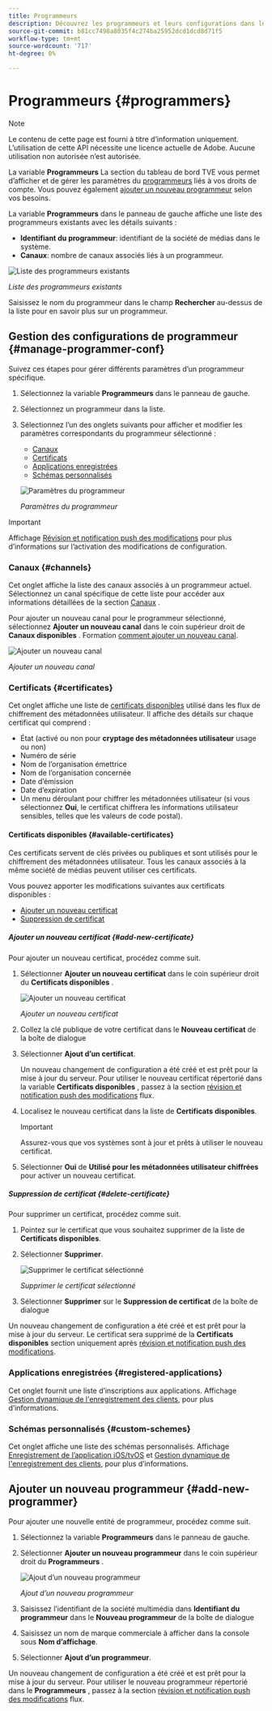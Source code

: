 ```yaml
---
title: Programmeurs
description: Découvrez les programmeurs et leurs configurations dans le tableau de bord TVE.
source-git-commit: b81cc7498a8035f4c274ba25952dcd1dcd8d71f5
workflow-type: tm+mt
source-wordcount: '717'
ht-degree: 0%

---
```


# Programmeurs {#programmers}

>[!NOTE]
>
>Le contenu de cette page est fourni à titre d’information uniquement. L’utilisation de cette API nécessite une licence actuelle de Adobe. Aucune utilisation non autorisée n’est autorisée.

La variable **Programmeurs** La section du tableau de bord TVE vous permet d’afficher et de gérer les paramètres du [programmeurs](/help/authentication/glossary.md#programmer) liés à vos droits de compte. Vous pouvez également [ajouter un nouveau programmeur](#add-new-programmer) selon vos besoins.

La variable **Programmeurs** dans le panneau de gauche affiche une liste des programmeurs existants avec les détails suivants :

* **Identifiant du programmeur**: identifiant de la société de médias dans le système.
* **Canaux**: nombre de canaux associés liés à un programmeur.

![Liste des programmeurs existants](assets/programmers-list.png)

*Liste des programmeurs existants*

Saisissez le nom du programmeur dans le champ **Rechercher** au-dessus de la liste pour en savoir plus sur un programmeur.

## Gestion des configurations de programmeur {#manage-programmer-conf}

Suivez ces étapes pour gérer différents paramètres d’un programmeur spécifique.

1. Sélectionnez la variable **Programmeurs** dans le panneau de gauche.
1. Sélectionnez un programmeur dans la liste.
1. Sélectionnez l’un des onglets suivants pour afficher et modifier les paramètres correspondants du programmeur sélectionné :

   * [Canaux](#channels)
   * [Certificats](#certificates)
   * [Applications enregistrées](#registered-applications)
   * [Schémas personnalisés](#custom-schemes)

   ![Paramètres du programmeur](assets/programmer-settings.png)

   *Paramètres du programmeur*

>[!IMPORTANT]
>
> Affichage [Révision et notification push des modifications](/help/authentication/tve-dashboard-review-push-changes.md) pour plus d’informations sur l’activation des modifications de configuration.

### Canaux {#channels}

Cet onglet affiche la liste des canaux associés à un programmeur actuel. Sélectionnez un canal spécifique de cette liste pour accéder aux informations détaillées de la section [Canaux](/help/authentication/tve-dashboard-channels.md) .

Pour ajouter un nouveau canal pour le programmeur sélectionné, sélectionnez **Ajouter un nouveau canal** dans le coin supérieur droit de **Canaux disponibles** . Formation [comment ajouter un nouveau canal](/help/authentication/tve-dashboard-channels.md#add-new-channel).

![Ajouter un nouveau canal](assets/programmers-channels.png)

*Ajouter un nouveau canal*

### Certificats {#certificates}

Cet onglet affiche une liste de [certificats disponibles](#available-certificates) utilisé dans les flux de chiffrement des métadonnées utilisateur. Il affiche des détails sur chaque certificat qui comprend :

* État (activé ou non pour **cryptage des métadonnées utilisateur** usage ou non)
* Numéro de série
* Nom de l’organisation émettrice
* Nom de l’organisation concernée
* Date d’émission
* Date d’expiration
* Un menu déroulant pour chiffrer les métadonnées utilisateur (si vous sélectionnez **Oui**, le certificat chiffrera les informations utilisateur sensibles, telles que les valeurs de code postal).

#### Certificats disponibles {#available-certificates}

Ces certificats servent de clés privées ou publiques et sont utilisés pour le chiffrement des métadonnées utilisateur. Tous les canaux associés à la même société de médias peuvent utiliser ces certificats.

Vous pouvez apporter les modifications suivantes aux certificats disponibles :

* [Ajouter un nouveau certificat](#add-new-certificate)
* [Suppression de certificat](#delete-certificate)

##### Ajouter un nouveau certificat {#add-new-certificate}

Pour ajouter un nouveau certificat, procédez comme suit.

1. Sélectionner **Ajouter un nouveau certificat** dans le coin supérieur droit du **Certificats disponibles** .

   ![Ajouter un nouveau certificat](assets/programmer-add-new-certificate.png)

   *Ajouter un nouveau certificat*

1. Collez la clé publique de votre certificat dans le **Nouveau certificat** de la boîte de dialogue
1. Sélectionner **Ajout d’un certificat**.

   Un nouveau changement de configuration a été créé et est prêt pour la mise à jour du serveur. Pour utiliser le nouveau certificat répertorié dans la variable **Certificats disponibles** , passez à la section [révision et notification push des modifications](/help/authentication/tve-dashboard-review-push-changes.md) flux.

1. Localisez le nouveau certificat dans la liste de **Certificats disponibles**.

   >[!IMPORTANT]
   >
   > Assurez-vous que vos systèmes sont à jour et prêts à utiliser le nouveau certificat.

1. Sélectionner **Oui** de **Utilisé pour les métadonnées utilisateur chiffrées** pour activer un nouveau certificat.

##### Suppression de certificat {#delete-certificate}

Pour supprimer un certificat, procédez comme suit.

1. Pointez sur le certificat que vous souhaitez supprimer de la liste de **Certificats disponibles**.
1. Sélectionner **Supprimer**.

   ![Supprimer le certificat sélectionné](assets/programmer-remove-certificate.png)

   *Supprimer le certificat sélectionné*

1. Sélectionner **Supprimer** sur le **Suppression de certificat** de la boîte de dialogue

Un nouveau changement de configuration a été créé et est prêt pour la mise à jour du serveur. Le certificat sera supprimé de la **Certificats disponibles** section uniquement après [révision et notification push des modifications](/help/authentication/tve-dashboard-review-push-changes.md).

### Applications enregistrées {#registered-applications}

Cet onglet fournit une liste d’inscriptions aux applications. Affichage [Gestion dynamique de l&#39;enregistrement des clients](/help/authentication/dynamic-client-registration-management.md), pour plus d’informations.

### Schémas personnalisés {#custom-schemes}

Cet onglet affiche une liste des schémas personnalisés. Affichage [Enregistrement de l’application iOS/tvOS](/help/authentication/iostvos-application-registration.md) et [Gestion dynamique de l&#39;enregistrement des clients](/help/authentication/dynamic-client-registration-management.md), pour plus d’informations.

## Ajouter un nouveau programmeur {#add-new-programmer}

Pour ajouter une nouvelle entité de programmeur, procédez comme suit.

1. Sélectionnez la variable **Programmeurs** dans le panneau de gauche.
1. Sélectionner **Ajouter un nouveau programmeur** dans le coin supérieur droit du **Programmeurs** .

   ![Ajout d’un nouveau programmeur](assets/add-new-programmer.png)

   *Ajout d’un nouveau programmeur*

1. Saisissez l’identifiant de la société multimédia dans **Identifiant du programmeur** dans le **Nouveau programmeur** de la boîte de dialogue
1. Saisissez un nom de marque commerciale à afficher dans la console sous **Nom d’affichage**.
1. Sélectionner **Ajout d’un programmeur**.

Un nouveau changement de configuration a été créé et est prêt pour la mise à jour du serveur. Pour utiliser le nouveau programmeur répertorié dans le **Programmeurs** , passez à la section [révision et notification push des modifications](/help/authentication/tve-dashboard-review-push-changes.md) flux.

